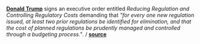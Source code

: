**[Donald Trump](https://en.wikipedia.org/wiki/Donald_Trump "Wiki Donald Trump")** signs an executive order entitled _Reducing Regulation and Controlling Regulatory Costs_ demanding that _"for every one new regulation issued, at least two prior regulations be identified for elimination, and that the cost of planned regulations be prudently managed and controlled through a budgeting process."_.
/ **[source](https://www.whitehouse.gov/the-press-office/2017/01/30/presidential-executive-order-reducing-regulation-and-controlling)**
